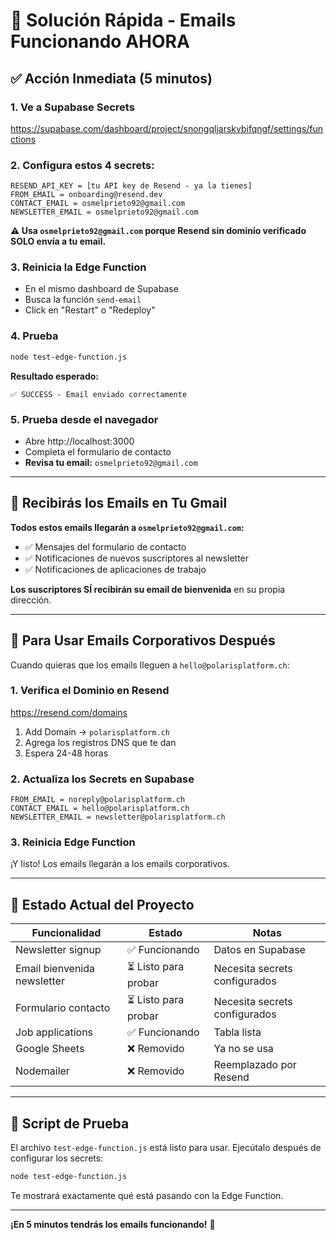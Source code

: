 # 🚀 Solución Rápida - Emails Funcionando AHORA

## ✅ Acción Inmediata (5 minutos)

### 1. Ve a Supabase Secrets
https://supabase.com/dashboard/project/snongqljarskvbifqngf/settings/functions

### 2. Configura estos 4 secrets:

```
RESEND_API_KEY = [tu API key de Resend - ya la tienes]
FROM_EMAIL = onboarding@resend.dev
CONTACT_EMAIL = osmelprieto92@gmail.com
NEWSLETTER_EMAIL = osmelprieto92@gmail.com
```

**⚠️ Usa `osmelprieto92@gmail.com` porque Resend sin dominio verificado SOLO envía a tu email.**

### 3. Reinicia la Edge Function
- En el mismo dashboard de Supabase
- Busca la función `send-email`
- Click en "Restart" o "Redeploy"

### 4. Prueba
```bash
node test-edge-function.js
```

**Resultado esperado:**
```
✅ SUCCESS - Email enviado correctamente
```

### 5. Prueba desde el navegador
- Abre http://localhost:3000
- Completa el formulario de contacto
- **Revisa tu email:** `osmelprieto92@gmail.com`

---

## 📧 Recibirás los Emails en Tu Gmail

**Todos estos emails llegarán a `osmelprieto92@gmail.com`:**
- ✅ Mensajes del formulario de contacto
- ✅ Notificaciones de nuevos suscriptores al newsletter
- ✅ Notificaciones de aplicaciones de trabajo

**Los suscriptores SÍ recibirán su email de bienvenida** en su propia dirección.

---

## 🏢 Para Usar Emails Corporativos Después

Cuando quieras que los emails lleguen a `hello@polarisplatform.ch`:

### 1. Verifica el Dominio en Resend
https://resend.com/domains

1. Add Domain → `polarisplatform.ch`
2. Agrega los registros DNS que te dan
3. Espera 24-48 horas

### 2. Actualiza los Secrets en Supabase
```
FROM_EMAIL = noreply@polarisplatform.ch
CONTACT_EMAIL = hello@polarisplatform.ch
NEWSLETTER_EMAIL = newsletter@polarisplatform.ch
```

### 3. Reinicia Edge Function

¡Y listo! Los emails llegarán a los emails corporativos.

---

## 🎯 Estado Actual del Proyecto

| Funcionalidad | Estado | Notas |
|--------------|--------|-------|
| Newsletter signup | ✅ Funcionando | Datos en Supabase |
| Email bienvenida newsletter | ⏳ Listo para probar | Necesita secrets configurados |
| Formulario contacto | ⏳ Listo para probar | Necesita secrets configurados |
| Job applications | ✅ Funcionando | Tabla lista |
| Google Sheets | ❌ Removido | Ya no se usa |
| Nodemailer | ❌ Removido | Reemplazado por Resend |

---

## 🧪 Script de Prueba

El archivo `test-edge-function.js` está listo para usar. Ejecútalo después de configurar los secrets:

```bash
node test-edge-function.js
```

Te mostrará exactamente qué está pasando con la Edge Function.

---

**¡En 5 minutos tendrás los emails funcionando!** 🎉

